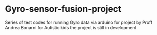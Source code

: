 # Gyro-sensor-fusion-project
Series of test codes for running Gyro data via arduino for project by Proff Andrea Bonarni for Autistic kids the project is still in development
